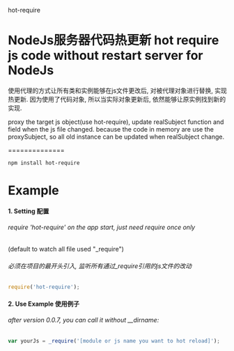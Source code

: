 hot-require

NodeJs服务器代码热更新
hot require js code without restart server for NodeJs
=============

使用代理的方式让所有类和实例能够在js文件更改后, 对被代理对象进行替换, 实现热更新.
因为使用了代码对象, 所以当实际对象更新后, 依然能够让原实例找到新的实现.


proxy the target js object(use hot-require), update realSubject function and field when the js file changed.
because the code in memory are use the proxySubject, so all old instance can be updated when realSubject change.

==============

    npm install hot-require

Example
==============

#### 1. Setting 配置

######  require 'hot-require' on the app start, just need require once only
(default to watch all file used "_require")
###### 必须在项目的最开头引入, 监听所有通过_require引用的js文件的改动
```javascript
require('hot-require');
```


#### 2. Use Example 使用例子

###### after version 0.0.7,  you can call it without __dirname:
```javascript
var yourJs = _require('[module or js name you want to hot reload]');
```
